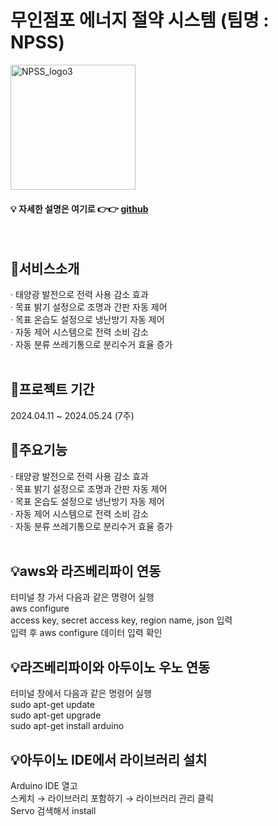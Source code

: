# 무인점포 에너지 절약 시스템 (팀명 : NPSS)
 <img width="200" alt="NPSS_logo3" src="https://github.com/2024-SMHRD-IS-IOT-3/NPSS/assets/165890322/6188122c-8cb7-487a-9ac2-05378d0fb306"/>
 
#### 💡 자세한 설명은 여기로  👉👉  <a href="https://github.com/2024-SMHRD-IS-IOT-3/NPSS" target='_blank'> github</a>
<br/>

## 📌서비스소개
· 태양광 발전으로 전력 사용 감소 효과<br/>
· 목표 밝기 설정으로 조명과 간판 자동 제어<br/>
· 목표 온습도 설정으로 냉난방기 자동 제어<br/>
· 자동 제어 시스템으로 전력 소비 감소<br/>
· 자동 분류 쓰레기통으로 분리수거 효율 증가<br/>
<br/>

## 📌프로젝트 기간
2024.04.11 ~ 2024.05.24 (7주)
<br/>

## 📌주요기능
· 태양광 발전으로 전력 사용 감소 효과<br/>
· 목표 밝기 설정으로 조명과 간판 자동 제어<br/>
· 목표 온습도 설정으로 냉난방기 자동 제어<br/>
· 자동 제어 시스템으로 전력 소비 감소<br/>
· 자동 분류 쓰레기통으로 분리수거 효율 증가<br/>
<br/>


## 💡aws와 라즈베리파이 연동
터미널 창 가서 다음과 같은 명령어 실행<br/>
aws configure<br/>
access key, secret access key, region name, json 입력<br/>
입력 후 aws configure 데이터 입력 확인<br/>

## 💡라즈베리파이와 아두이노 우노 연동
터미널 창에서 다음과 같은 명령어 실행<br/>
sudo apt-get update<br/>
sudo apt-get upgrade<br/>
sudo apt-get install arduino<br/>

## 💡아두이노 IDE에서 라이브러리 설치
Arduino IDE 열고<br/>
스케치 → 라이브러리 포함하기 → 라이브러리 관리 클릭<br/>
Servo 검색해서 install<br/>
